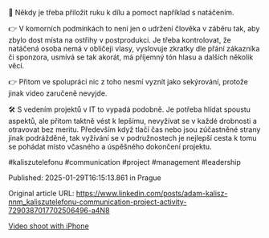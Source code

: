🎥 Někdy je třeba přiložit ruku k dílu a pomoct například s natáčením.


👉 V komorních podmínkách to není jen o udržení člověka v záběru tak, aby zbylo dost místa na ostřihy v postprodukci. Je třeba kontrolovat, že natáčená osoba nemá v obličeji vlasy, vyslovuje zkratky dle přání zákazníka či sponzora, usmívá se tak akorát, má příjemný tón hlasu a dalších několik věcí.


👉 Přitom ve spolupráci nic z toho nesmí vyznít jako sekýrování, protože jinak video zaručeně nevyjde.


🛠️ S vedením projektů v IT to vypadá podobně. Je potřeba hlídat spoustu aspektů, ale přitom taktně vést k lepšímu, nevyžívat se v každé drobnosti a otravovat bez meritu. Především když tlačí čas nebo jsou zúčastněné strany jinak podrážděné, tak vyžívání se v podružnostech je nejlepší cesta k tomu se pohádat místo včasného a úspěšného dokončení projektu.


#kaliszutelefonu #communication #project #management #leadership


Published: 2025-01-29T16:15:13.861 in Prague

Original article URL: https://www.linkedin.com/posts/adam-kalisz-nnm_kaliszutelefonu-communication-project-activity-7290387017702506496-a4N8

[Video shoot with iPhone](./media/video-shoot.jpg)